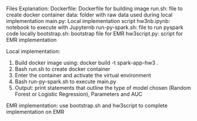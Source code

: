 Files Explanation:
Dockerfile: Dockerfile for building image
run.sh: file to create docker container
data: folder with raw data used during local implementation
main.py: Local implementation script
hw3nb.ipynb: notebook to execute with Jupyternb
run-py-spark.sh: file to run pyspark code locally
bootstrap.sh: bootstrap file for EMR
hw3script.py: script for EMR implementation


Local implementation:
1. Build docker image using: docker build -t spark-app-hw3 .
2. Bash run.sh to create docker container
3. Enter the container and activate the virtual environment
4. Bash run-py-spark.sh to execute main.py
5. Output: print statements that outline the type of model chosen (Random Forest or Logistic Regression), Parameters and AUC

EMR implementation:
use bootstrap.sh and hw3script to complete implementation on EMR

